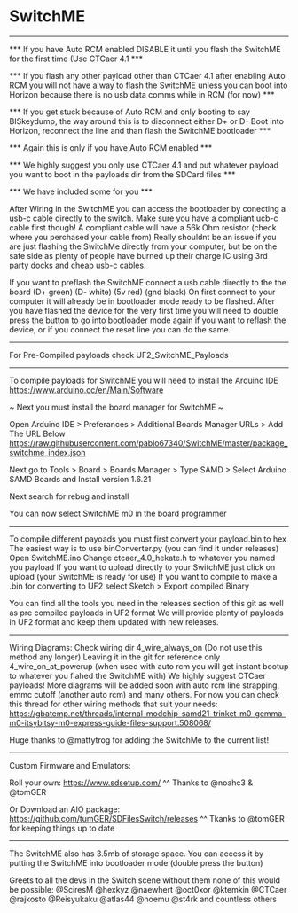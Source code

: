 # SwitchME

_________________________________________________________________________________________

*** If you have Auto RCM enabled DISABLE it until you flash the SwitchME for the first time (Use CTCaer 4.1 ***

*** If you flash any other payload other than CTCaer 4.1 after enabling Auto RCM you will not have a way to flash
the SwitchME unless you can boot into Horizon  because there is no usb data comms while in RCM (for now) ***

*** If you get stuck because of Auto RCM and only booting to say BISkeydump, the way around this is to disconnect either D+ or D- Boot into Horizon, reconnect the line and than flash the SwitchME bootloader ***

*** Again this is only if you have Auto RCM enabled ***

*** We highly suggest you only use CTCaer 4.1 and put whatever payload you want to boot in the payloads dir from the SDCard files ***

*** We have included some for you ***

After Wiring in the SwitchME you can access the bootloader by conecting a usb-c cable directly to the switch.
Make sure you have a compliant ucb-c cable first though!
A compliant cable will have a 56k Ohm resistor (check where you perchased your cable from)
Really shouldnt be an issue if you are just flashing the SwitchMe directly from your computer, but be on the safe side as plenty of people have burned up their charge IC using 3rd party docks and cheap usb-c cables.

If you want to preflash the SwitchME connect a usb cable directly to the the board (D+ green) (D- white) (5v red) (gnd black)
On first connect to your computer it will already be in bootloader mode ready to be flashed.
After you have flashed the device for the very first time you will need to double press the button to go into bootloader mode again if you want to reflash the device, or if you connect the reset line you can do the same.

_________________________________________________________________________________________

For Pre-Compiled payloads check UF2_SwitchME_Payloads

_________________________________________________________________________________________

To compile payloads for SwitchME you will need to install the Arduino IDE
https://www.arduino.cc/en/Main/Software

~ Next you must install the board manager for SwitchME ~

Open Arduino IDE > Preferances > Additional Boards Manager URLs > Add The URL Below
https://raw.githubusercontent.com/pablo67340/SwitchME/master/package_switchme_index.json

Next go to Tools > Board > Boards Manager > Type SAMD > Select Arduino SAMD Boards and Install version 1.6.21

Next search for rebug and install

You can now select SwitchME m0 in the board programmer

_________________________________________________________________________________________

To compile different payoads you must first convert your payload.bin to hex
The easiest way is to use binConverter.py (you can find it under releases)
Open SwitchME.ino
Change ctcaer_4.0_hekate.h to whatever you named you payload
If you want to upload directly to your SwitchME just click on upload (your SwitchME is ready for use)
If you want to compile to make a .bin for converting to UF2 select Sketch > Export compiled Binary

You can find all the tools you need in the releases section of this git as well as pre compiled payloads in UF2 format
We will provide plenty of payloads in UF2 format and keep them updated with new releases.

_________________________________________________________________________________________

Wiring Diagrams:
Check wiring dir
4_wire_always_on (Do not use this method any longer) Leaving it in the git for reference only
4_wire_on_at_powerup (when used with auto rcm you will get instant bootup to whatever you flahed the SwitchME with) We highly suggest CTCaer payloads!
More diagrams will be added soon with auto rcm line strapping, emmc cutoff (another auto rcm) and many others.
For now you can check this thread for other wiring methods that suit your needs:
https://gbatemp.net/threads/internal-modchip-samd21-trinket-m0-gemma-m0-itsybitsy-m0-express-guide-files-support.508068/

Huge thanks to @mattytrog for adding the SwitchMe to the current list!
_________________________________________________________________________________________

Custom Firmware and Emulators:

Roll your own:
https://www.sdsetup.com/
^^
Thanks to @noahc3 & @tomGER

Or Download an AIO package:
https://github.com/tumGER/SDFilesSwitch/releases
^^ Tkanks to @tomGER for keeping things up to date
_________________________________________________________________________________________

The SwitchME also has 3.5mb of storage space. You can access it by putting the SwitchME into bootloader mode (double press the button)

Greets to all the devs in the Switch scene without them none of this would be possible:
@SciresM @hexkyz @naewhert @oct0xor @ktemkin @CTCaer @rajkosto @Reisyukaku @atlas44 @noemu
@st4rk and countless others
